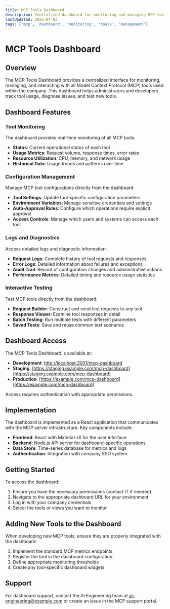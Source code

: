 ```yaml
---
title: MCP Tools Dashboard
description: Centralized dashboard for monitoring and managing MCP tools
lastUpdated: 2025-04-03
tags: ['mcp', 'dashboard', 'monitoring', 'tools', 'management']
---
```


# MCP Tools Dashboard

## Overview

The MCP Tools Dashboard provides a centralized interface for monitoring, managing, and interacting with all Model Context Protocol (MCP) tools used within the company. This dashboard helps administrators and developers track tool usage, diagnose issues, and test new tools.

## Dashboard Features

### Tool Monitoring

The dashboard provides real-time monitoring of all MCP tools:

- **Status**: Current operational status of each tool
- **Usage Metrics**: Request volume, response times, error rates
- **Resource Utilization**: CPU, memory, and network usage
- **Historical Data**: Usage trends and patterns over time

### Configuration Management

Manage MCP tool configurations directly from the dashboard:

- **Tool Settings**: Update tool-specific configuration parameters
- **Environment Variables**: Manage sensitive credentials and settings
- **Auto-Approval Rules**: Configure which operations require explicit approval
- **Access Controls**: Manage which users and systems can access each tool

### Logs and Diagnostics

Access detailed logs and diagnostic information:

- **Request Logs**: Complete history of tool requests and responses
- **Error Logs**: Detailed information about failures and exceptions
- **Audit Trail**: Record of configuration changes and administrative actions
- **Performance Metrics**: Detailed timing and resource usage statistics

### Interactive Testing

Test MCP tools directly from the dashboard:

- **Request Builder**: Construct and send test requests to any tool
- **Response Viewer**: Examine tool responses in detail
- **Batch Testing**: Run multiple tests with different parameters
- **Saved Tests**: Save and reuse common test scenarios

## Dashboard Access

The MCP Tools Dashboard is available at:

- **Development**: [http://localhost:3001/mcp-dashboard](http://localhost:3001/mcp-dashboard)
- **Staging**: [https://staging.example.com/mcp-dashboard](https://staging.example.com/mcp-dashboard)
- **Production**: [https://example.com/mcp-dashboard](https://example.com/mcp-dashboard)

Access requires authentication with appropriate permissions.

## Implementation

The dashboard is implemented as a React application that communicates with the MCP server infrastructure. Key components include:

- **Frontend**: React with Material-UI for the user interface
- **Backend**: Node.js API server for dashboard-specific operations
- **Data Store**: Time-series database for metrics and logs
- **Authentication**: Integration with company SSO system

## Getting Started

To access the dashboard:

1. Ensure you have the necessary permissions (contact IT if needed)
2. Navigate to the appropriate dashboard URL for your environment
3. Log in with your company credentials
4. Select the tools or views you want to monitor

## Adding New Tools to the Dashboard

When developing new MCP tools, ensure they are properly integrated with the dashboard:

1. Implement the standard MCP metrics endpoints
2. Register the tool in the dashboard configuration
3. Define appropriate monitoring thresholds
4. Create any tool-specific dashboard widgets

## Support

For dashboard support, contact the AI Engineering team at ai-engineering@example.com or create an issue in the MCP support portal.
